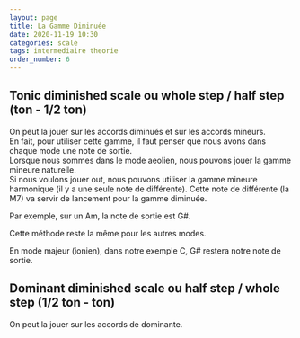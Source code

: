 ```yaml
---
layout: page
title: La Gamme Diminuée
date: 2020-11-19 10:30
categories: scale
tags: intermediaire theorie
order_number: 6
---
```


## Tonic diminished scale ou whole step / half step (ton - 1/2 ton)

On peut la jouer sur les accords diminués et sur les accords mineurs.  
En fait, pour utiliser cette gamme, il faut penser que nous avons dans chaque mode une note de sortie.  
Lorsque nous sommes dans le mode aeolien, nous pouvons jouer la gamme mineure naturelle.  
Si nous voulons jouer out, nous pouvons utiliser la gamme mineure harmonique (il y a une seule note de différente). Cette note de différente (la M7) va servir de lancement pour la gamme diminuée.

Par exemple, sur un Am, la note de sortie est G#.

Cette méthode reste la même pour les autres modes.  

En mode majeur (ionien), dans notre exemple C, G# restera notre note de sortie.

## Dominant diminished scale ou half step / whole step (1/2 ton - ton)

On peut la jouer sur les accords de dominante.